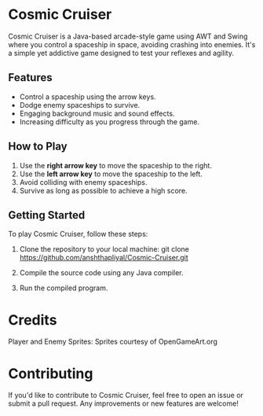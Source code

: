 # Cosmic Cruiser


Cosmic Cruiser is a Java-based arcade-style game using AWT and Swing where you control a spaceship in space, avoiding crashing into enemies. It's a simple yet addictive game designed to test your reflexes and agility.

## Features
- Control a spaceship using the arrow keys.
- Dodge enemy spaceships to survive.
- Engaging background music and sound effects.
- Increasing difficulty as you progress through the game.

## How to Play
1. Use the **right arrow key** to move the spaceship to the right.
2. Use the **left arrow key** to move the spaceship to the left.
3. Avoid colliding with enemy spaceships.
4. Survive as long as possible to achieve a high score.

## Getting Started
To play Cosmic Cruiser, follow these steps:

1. Clone the repository to your local machine:
git clone https://github.com/anshthapliyal/Cosmic-Cruiser.git

2. Compile the source code using any Java compiler.
   
4. Run the compiled program.
# Credits
Player and Enemy Sprites: Sprites courtesy of OpenGameArt.org
# Contributing
If you'd like to contribute to Cosmic Cruiser, feel free to open an issue or submit a pull request. Any improvements or new features are welcome!
